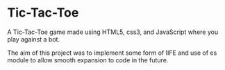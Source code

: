 # Tic-Tac-Toe

A Tic-Tac-Toe game made using HTML5, css3, and JavaScript where you play against a bot.

The aim of this project was to implement some form of IIFE
and use of es module to allow smooth expansion to code in
the future.
